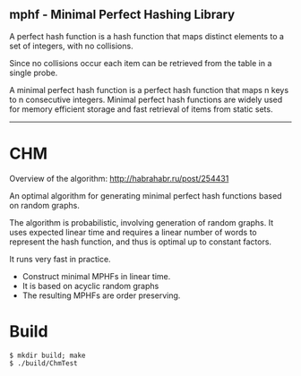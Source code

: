 mphf - Minimal Perfect Hashing Library
--------------------------------------

A perfect hash function is a hash function that maps distinct elements to a set of integers, with no collisions.

Since no collisions occur each item can be retrieved from the table in a single probe.

A minimal perfect hash function is a perfect hash function that maps n keys to n consecutive integers. 
Minimal perfect hash functions are widely used for memory efficient storage and fast retrieval of items from static sets.

**********
CHM
===
Overview of the algorithm: http://habrahabr.ru/post/254431

An optimal algorithm for generating minimal perfect hash functions based on random graphs.

The algorithm is probabilistic, involving generation of random graphs.
It uses expected linear time and requires a linear number of words to represent the hash function, and thus is optimal up to constant factors.

It runs very fast in practice.

- Construct minimal MPHFs in linear time. 
- It is based on acyclic random graphs 
- The resulting MPHFs are order preserving.

Build
===

    $ mkdir build; make
    $ ./build/ChmTest
